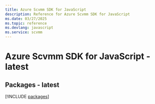 ```yaml
---
title: Azure Scvmm SDK for JavaScript
description: Reference for Azure Scvmm SDK for JavaScript
ms.date: 03/27/2025
ms.topic: reference
ms.devlang: javascript
ms.service: scvmm
---
```

# Azure Scvmm SDK for JavaScript - latest
## Packages - latest
[!INCLUDE [packages](scvmm-index.md)]
